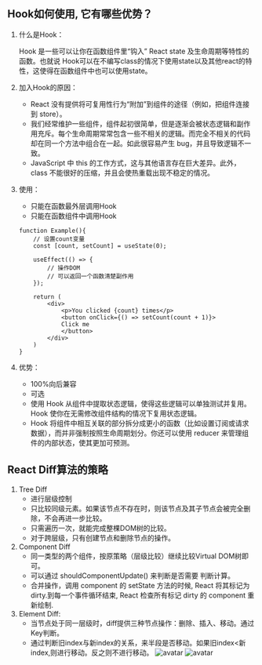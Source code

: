 ## Hook如何使用, 它有哪些优势？
1.  什么是Hook：

    Hook 是一些可以让你在函数组件里“钩入” React state 及生命周期等特性的函数。也就说 Hook可以在不编写class的情况下使用state以及其他react的特性，这使得在函数组件中也可以使用state。

2.  加入Hook的原因：

    -   React 没有提供将可复用性行为“附加”到组件的途径（例如，把组件连接到 store）。
    -   我们经常维护一些组件，组件起初很简单，但是逐渐会被状态逻辑和副作用充斥。每个生命周期常常包含一些不相关的逻辑。而完全不相关的代码却在同一个方法中组合在一起。如此很容易产生 bug，并且导致逻辑不一致。
    -   JavaScript 中 this 的工作方式，这与其他语言存在巨大差异。此外，class 不能很好的压缩，并且会使热重载出现不稳定的情况。

3.  使用：

    -   只能在函数最外层调用Hook
    -   只能在函数组件中调用Hook

    ```
    function Example(){
        // 设置count变量
        const [count, setCount] = useState(0);

        useEffect(() => {
            // 操作DOM
            // 可以返回一个函数清楚副作用
        });

        return (
            <div>
                <p>You clicked {count} times</p>
                <button onClick={() => setCount(count + 1)}>
                Click me
                </button>
            </div>
        )
    }
    ```

4.  优势：

    -   100%向后兼容
    -   可选
    -   使用 Hook 从组件中提取状态逻辑，使得这些逻辑可以单独测试并复用。Hook 使你在无需修改组件结构的情况下复用状态逻辑。
    -   Hook 将组件中相互关联的部分拆分成更小的函数（比如设置订阅或请求数据），而并非强制按照生命周期划分。你还可以使用 reducer 来管理组件的内部状态，使其更加可预测。

## React Diff算法的策略

1.  Tree Diff
    -   进行层级控制
    -   只比较同级元素。如果该节点不存在时，则该节点及其子节点会被完全删除，不会再进一步比较。
    -   只需遍历一次，就能完成整棵DOM树的比较。
    -   对于跨层级，只有创建节点和删除节点的操作。
2.  Component Diff
    -   同一类型的两个组件，按原策略（层级比较）继续比较Virtual DOM树即可。
    -   可以通过 shouldComponentUpdate() 来判断是否需要 判断计算。
    -   合并操作，调用 component 的 setState 方法的时候, React 将其标记为 dirty.到每一个事件循环结束, React 检查所有标记 dirty 的 component 重新绘制.
3.  Element Diff:
    -   当节点处于同一层级时，diff提供三种节点操作：删除、插入、移动。通过Key判断。
    -   通过判断旧index与新index的关系，来半段是否移动。如果旧index<新index,则进行移动。反之则不进行移动。
    ![avatar](https://upload-images.jianshu.io/upload_images/5518628-89bb3cd6ebdb4296.png?imageMogr2/auto-orient/strip|imageView2/2/w/642/format/webp)
    ![avatar](https://upload-images.jianshu.io/upload_images/5518628-eb7ef5477ea1a678.png?imageMogr2/auto-orient/strip|imageView2/2/w/601/format/webp)
